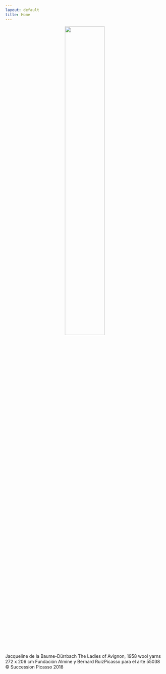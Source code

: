 ```yaml
---
layout: default
title: Home
---
```


<p align="center">
<img src="https://user-images.githubusercontent.com/41255076/152647890-303abacd-e07f-4a32-a2d3-92908f6fd0f5.png" width="50%" height="50%">
</p>
<br>
Jacqueline de la Baume-Dürrbach The Ladies of Avignon, 1958 wool yarns 272 x 206 cm Fundación Almine y Bernard RuizPicasso para el arte 55038 © Succession Picasso 2018
